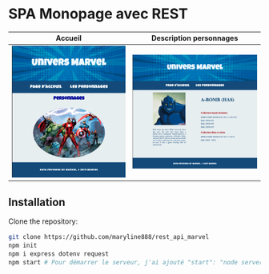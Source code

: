 # SPA Monopage avec REST

| Accueil | Description personnages |
|---------|---------|
| ![Page Accueil](apiMarvelindex.png) | ![Page description personnages](characDescription.png) |

## Installation

Clone the repository:

```bash
git clone https://github.com/maryline888/rest_api_marvel
npm init
npm i express dotenv request
npm start # Pour démarrer le serveur, j'ai ajouté "start": "node server.js" dans le fichier package.json

